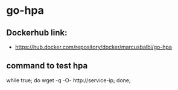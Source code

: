 # go-hpa

## Dockerhub link:

* https://hub.docker.com/repository/docker/marcusbalbi/go-hpa


## command to test hpa

 while true; do wget -q -O-  http://service-ip; done;
